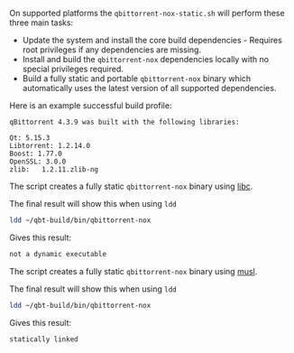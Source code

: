 On supported platforms the `qbittorrent-nox-static.sh` will perform these three main tasks:

-  Update the system and install the core build dependencies - Requires root privileges if any dependencies are missing.
-  Install and build the `qbittorrent-nox` dependencies locally with no special privileges required.
-  Build a fully static and portable `qbittorrent-nox` binary which automatically uses the latest version of all supported dependencies.

Here is an example successful build profile:

```none
qBittorrent 4.3.9 was built with the following libraries:

Qt: 5.15.3
Libtorrent: 1.2.14.0
Boost: 1.77.0
OpenSSL: 3.0.0
zlib: 	1.2.11.zlib-ng
```

<!-- tabs:start -->

<!-- tab: Debian and Ubuntu Linux -->

The script creates a fully static `qbittorrent-nox` binary using [libc](https://www.gnu.org/software/libc/).

The final result will show this when using `ldd`

```bash
ldd ~/qbt-build/bin/qbittorrent-nox
```

Gives this result:

```bash
not a dynamic executable
```

<!-- tab:Alpine Linux -->

The script creates a fully static `qbittorrent-nox` binary using [musl](https://wiki.musl-libc.org/).

The final result will show this when using `ldd`

```bash
ldd ~/qbt-build/bin/qbittorrent-nox
```

Gives this result:

```bash
statically linked
```

<!-- tabs:end -->
